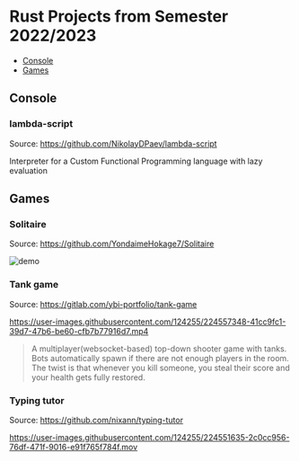 # Rust Projects from Semester 2022/2023

- [Console](#console)
- [Games](#games)

## Console

### lambda-script

Source: <https://github.com/NikolayDPaev/lambda-script>

Interpreter for a Custom Functional Programming language with lazy evaluation

## Games

### Solitaire

Source: <https://github.com/YondaimeHokage7/Solitaire>

![demo](./demos/solitaire/demo.gif)

### Tank game

Source: <https://gitlab.com/ybi-portfolio/tank-game>


https://user-images.githubusercontent.com/124255/224557348-41cc9fc1-39d7-47b6-be60-cfb7b77916d7.mp4


> A multiplayer(websocket-based) top-down shooter game with tanks. Bots automatically spawn if there are not enough players in the room. The twist is that whenever you kill someone, you steal their score and your health gets fully restored.

### Typing tutor

Source: <https://github.com/nixann/typing-tutor>

https://user-images.githubusercontent.com/124255/224551635-2c0cc956-76df-471f-9016-e91f765f784f.mov
